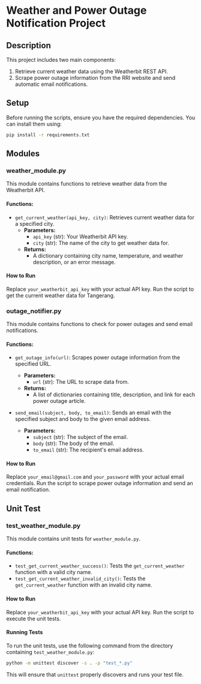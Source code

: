 # Weather and Power Outage Notification Project

## Description
This project includes two main components:
1. Retrieve current weather data using the Weatherbit REST API.
2. Scrape power outage information from the RRI website and send automatic email notifications.

## Setup
Before running the scripts, ensure you have the required dependencies. You can install them using:
```sh
pip install -r requirements.txt
```

## Modules

### weather_module.py
This module contains functions to retrieve weather data from the Weatherbit API.

#### Functions:
- `get_current_weather(api_key, city)`: Retrieves current weather data for a specified city.
  - **Parameters:**
    - `api_key` (str): Your Weatherbit API key.
    - `city` (str): The name of the city to get weather data for.
  - **Returns:**
    - A dictionary containing city name, temperature, and weather description, or an error message.
  
#### How to Run
Replace `your_weatherbit_api_key` with your actual API key. Run the script to get the current weather data for Tangerang.

### outage_notifier.py
This module contains functions to check for power outages and send email notifications.

#### Functions:
- `get_outage_info(url)`: Scrapes power outage information from the specified URL.
  - **Parameters:**
    - `url` (str): The URL to scrape data from.
  - **Returns:**
    - A list of dictionaries containing title, description, and link for each power outage article.
  
- `send_email(subject, body, to_email)`: Sends an email with the specified subject and body to the given email address.
  - **Parameters:**
    - `subject` (str): The subject of the email.
    - `body` (str): The body of the email.
    - `to_email` (str): The recipient's email address.

#### How to Run
Replace `your_email@gmail.com` and `your_password` with your actual email credentials. Run the script to scrape power outage information and send an email notification.

## Unit Test
### test_weather_module.py
This module contains unit tests for `weather_module.py`.

#### Functions:
- `test_get_current_weather_success()`: Tests the `get_current_weather` function with a valid city name.
- `test_get_current_weather_invalid_city()`: Tests the `get_current_weather` function with an invalid city name.

#### How to Run
Replace `your_weatherbit_api_key` with your actual API key. Run the script to execute the unit tests.

#### Running Tests
To run the unit tests, use the following command from the directory containing `test_weather_module.py`:
```sh
python -m unittest discover -s . -p "test_*.py"
```
This will ensure that `unittest` properly discovers and runs your test file.